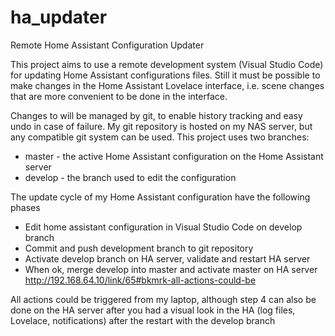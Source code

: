 # ha_updater
Remote Home Assistant Configuration Updater

This project aims to use a remote development system (Visual Studio Code) for updating Home Assistant configurations files. Still it must be possible to make changes in the Home Assistant Lovelace interface, i.e. scene changes that are more convenient to be done in the interface.

Changes to will be managed by git, to enable history tracking and easy undo in case of failure. My git repository is hosted on my NAS server, but any compatible git system can be used. This project uses two branches: 

* master - the active Home Assistant configuration on the Home Assistant server
* develop - the branch used to edit the configuration

The update cycle of my Home Assistant configuration have the following phases

* Edit home assistant configuration in Visual Studio Code on develop branch
* Commit and push development branch to git repository
* Activate develop branch on HA server, validate and restart HA server
* When ok, merge develop into master and activate master on HA server   
http://192.168.64.10/link/65#bkmrk-all-actions-could-be
 
All actions could be triggered from my laptop, although step 4 can also be done on the HA server after you had a visual look in the HA  (log files, Lovelace, notifications) after the restart with the develop branch
